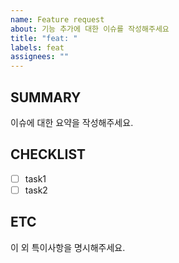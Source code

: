 ```yaml
---
name: Feature request
about: 기능 추가에 대한 이슈를 작성해주세요
title: "feat: "
labels: feat
assignees: ""
---
```


## SUMMARY

이슈에 대한 요약을 작성해주세요.

## CHECKLIST

- [ ] task1
- [ ] task2

## ETC

이 외 특이사항을 명시해주세요.

